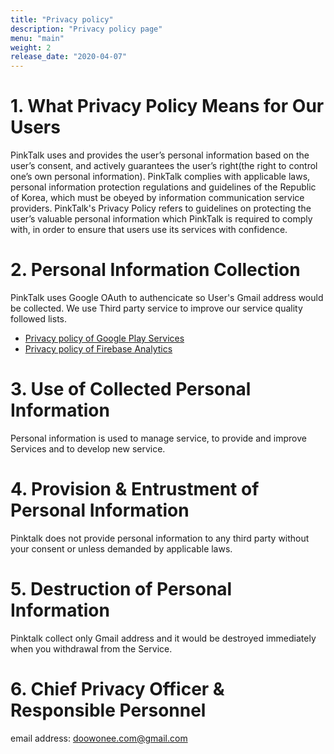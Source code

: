 ```yaml
---
title: "Privacy policy"
description: "Privacy policy page"
menu: "main"
weight: 2
release_date: "2020-04-07"
---
```


# 1. What Privacy Policy Means for Our Users
PinkTalk uses and provides the user’s personal information based on the user’s consent, and actively guarantees the user’s right(the right to control one’s own personal information).
PinkTalk complies with applicable laws, personal information protection regulations and guidelines of the Republic of Korea, which must be obeyed by information communication service providers.
PinkTalk's Privacy Policy refers to guidelines on protecting the user’s valuable personal information which PinkTalk is required to comply with, in order to ensure that users use its services with confidence.

# 2. Personal Information Collection
PinkTalk uses Google OAuth to authencicate so User's Gmail address would be collected. We use Third party service to improve our service quality followed lists.

- [Privacy policy of Google Play Services](https://policies.google.com/privacy)
- [Privacy policy of Firebase Analytics](https://firebase.google.com/support/privacy)

# 3. Use of Collected Personal Information
Personal information is used to manage service, to provide and improve Services and to develop new service.

# 4. Provision & Entrustment of Personal Information
Pinktalk does not provide personal information to any third party without your consent or unless demanded by applicable laws.

# 5. Destruction of Personal Information
Pinktalk collect only Gmail address and it would be destroyed immediately when you withdrawal from the Service.

# 6. Chief Privacy Officer & Responsible Personnel
email address: doowonee.com@gmail.com